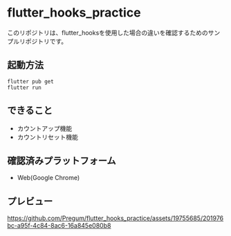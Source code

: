 # flutter_hooks_practice

このリポジトリは、flutter_hooksを使用した場合の違いを確認するためのサンプルリポジトリです。

## 起動方法

```shell
flutter pub get
flutter run
```

## できること

* カウントアップ機能
* カウントリセット機能


## 確認済みプラットフォーム

* Web(Google Chrome)


## プレビュー



https://github.com/Pregum/flutter_hooks_practice/assets/19755685/201976bc-a95f-4c84-8ac6-16a845e080b8



